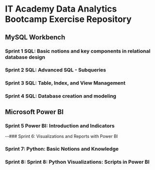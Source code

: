 # IT Academy Data Analytics Bootcamp Exercise Repository
## MySQL Workbench

### Sprint 1 SQL: Basic notions and key components in relational database design

### Sprint 2 SQL: Advanced SQL - Subqueries

### Sprint 3 SQL: Table, Index, and View Management

### Sprint 4 SQL: Database creation and modeling

## Microsoft Power BI

### Sprint 5 Power BI: Introduction and Indicators

--### Sprint 6: Visualizations and Reports with Power BI

### Sprint 7: Python: Basic Notions and Knowledge

### Sprint 8: Sprint 8: Python Visualizations: Scripts in Power BI

